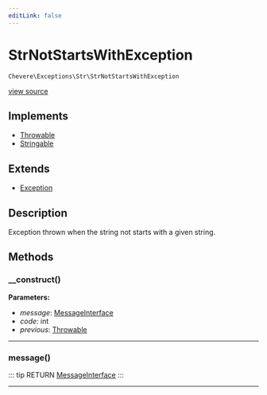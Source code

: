 ```yaml
---
editLink: false
---
```


# StrNotStartsWithException

`Chevere\Exceptions\Str\StrNotStartsWithException`

[view source](https://github.com/chevere/chevere/blob/master/src/Chevere/Exceptions/Str/StrNotStartsWithException.php)

## Implements

- [Throwable](https://www.php.net/manual/class.throwable)
- [Stringable](https://www.php.net/manual/class.stringable)

## Extends

- [Exception](../Core/Exception.md)

## Description

Exception thrown when the string not starts with a given string.

## Methods

### __construct()

**Parameters:**

- *message*: [MessageInterface](../../Interfaces/Message/MessageInterface.md)
- *code*: int
- *previous*: [Throwable](https://www.php.net/manual/class.throwable)

---

### message()

::: tip RETURN
[MessageInterface](../../Interfaces/Message/MessageInterface.md)
:::

---

